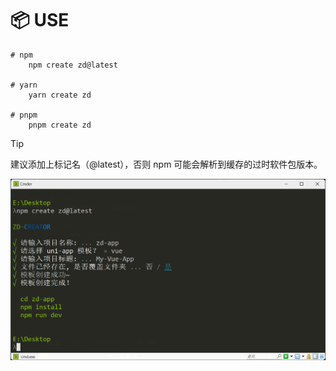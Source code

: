 # 📦 USE

```shell
# npm
    npm create zd@latest

# yarn
    yarn create zd

# pnpm
    pnpm create zd
```

> [!TIP]
> 建议添加上标记名（@latest），否则 npm 可能会解析到缓存的过时软件包版本。
>
<p align="center"><img src="https://github.com/zhuddan/create-zd/blob/master/.github/image/demo.png?raw=true"></p>
